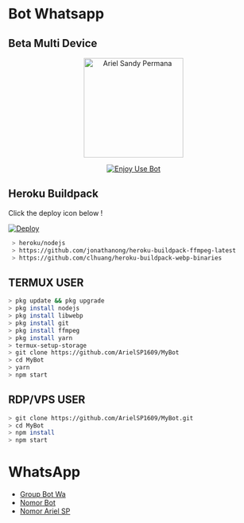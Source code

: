 # Bot Whatsapp
## Beta Multi Device 

<p align="center">
<img src="https://telegra.ph/file/05dbd461f1d3d1447f350.jpg" alt="Ariel Sandy Permana" width="200"/>

<p align="center">
    <a href="https://ArielSP1609.github.io">
        <img
            src="https://readme-typing-svg.herokuapp.com?size=15&width=300&lines=Ariel+Sandy+Permana"
            alt="Enjoy Use Bot"
        />
    </a>
</p>

## Heroku Buildpack

Click the deploy icon below !

[![Deploy](https://www.herokucdn.com/deploy/button.svg)](https://heroku.com/deploy?template=https://github.com/ArielSP1609/MyBot)

```bash
 > heroku/nodejs
 > https://github.com/jonathanong/heroku-buildpack-ffmpeg-latest
 > https://github.com/clhuang/heroku-buildpack-webp-binaries
```

## TERMUX USER
```bash
> pkg update && pkg upgrade
> pkg install nodejs
> pkg install libwebp
> pkg install git
> pkg install ffmpeg
> pkg install yarn
> termux-setup-storage
> git clone https://github.com/ArielSP1609/MyBot
> cd MyBot
> yarn
> npm start
```

## RDP/VPS USER
```bash 
> git clone https://github.com/ArielSP1609/MyBot.git
> cd MyBot
> npm install
> npm start
```

# WhatsApp
- [Group Bot Wa](https://chat.whatsapp.com/IqDLCmrbKAM1W9BEDdPZ9Q)
- [Nomor Bot](http://wa.me/6285321822875)
- [Nomor Ariel SP](http://wa.me/6282118022072)
